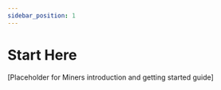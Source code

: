 ```yaml
---
sidebar_position: 1
---
```


# Start Here

[Placeholder for Miners introduction and getting started guide]
